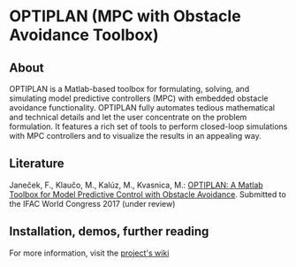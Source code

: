 # OPTIPLAN (MPC with Obstacle Avoidance Toolbox)

## About

OPTIPLAN is a Matlab-based toolbox for formulating, solving, and simulating model predictive controllers (MPC) with embedded obstacle avoidance functionality. OPTIPLAN fully automates tedious mathematical and technical details and let the user concentrate on the problem formulation. It features a rich set of tools to perform closed-loop simulations with MPC controllers and to visualize the results in an appealing way.

## Literature

Janeček, F., Klaučo, M., Kalúz, M., Kvasnica, M.: [OPTIPLAN: A Matlab Toolbox for Model Predictive Control with Obstacle Avoidance](http://www.kirp.chtf.stuba.sk/~janecek/ifac_2017_optiplan.pdf). Submitted to the IFAC World Congress 2017 (under review)

## Installation, demos, further reading

For more information, visit the [project's wiki](https://bitbucket.org/kvasnica/optiplan/wiki/Home)